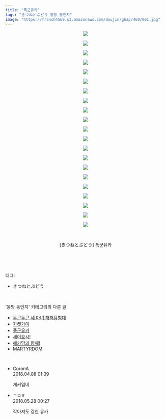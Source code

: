 ```yaml
---
title: "폭군유카"
tags: "きつねとぶどう 동방_동인지"
image: "https://franch4569.s3.amazonaws.com/doujin/ghap/460/001.jpg"
---
```

<div class="article">
<p style="text-align: center; clear: none; float: none;"><img src="{{ site.imgserver2 }}/ghap/460/001.jpg"/></p>
<p style="text-align: center; clear: none; float: none;"><img src="{{ site.imgserver2 }}/ghap/460/002.jpg"/></p>
<p style="text-align: center; clear: none; float: none;"><img src="{{ site.imgserver2 }}/ghap/460/003.jpg"/></p>
<p style="text-align: center; clear: none; float: none;"><img src="{{ site.imgserver2 }}/ghap/460/004.jpg"/></p>
<p style="text-align: center; clear: none; float: none;"><img src="{{ site.imgserver2 }}/ghap/460/005.jpg"/></p>
<p style="text-align: center; clear: none; float: none;"><img src="{{ site.imgserver2 }}/ghap/460/006.jpg"/></p>
<p style="text-align: center; clear: none; float: none;"><img src="{{ site.imgserver2 }}/ghap/460/007.jpg"/></p>
<p style="text-align: center; clear: none; float: none;"><img src="{{ site.imgserver2 }}/ghap/460/008.jpg"/></p>
<p style="text-align: center; clear: none; float: none;"><img src="{{ site.imgserver2 }}/ghap/460/009.jpg"/></p>
<p style="text-align: center; clear: none; float: none;"><img src="{{ site.imgserver2 }}/ghap/460/010.jpg"/></p>
<p style="text-align: center; clear: none; float: none;"><img src="{{ site.imgserver2 }}/ghap/460/011.jpg"/></p>
<p style="text-align: center; clear: none; float: none;"><img src="{{ site.imgserver2 }}/ghap/460/012.jpg"/></p>
<p style="text-align: center; clear: none; float: none;"><img src="{{ site.imgserver2 }}/ghap/460/013.jpg"/></p>
<p style="text-align: center; clear: none; float: none;"><img src="{{ site.imgserver2 }}/ghap/460/014.jpg"/></p>
<p style="text-align: center; clear: none; float: none;"><img src="{{ site.imgserver2 }}/ghap/460/015.jpg"/></p>
<p style="text-align: center; clear: none; float: none;"><img src="{{ site.imgserver2 }}/ghap/460/016.jpg"/></p>
<p style="text-align: center; clear: none; float: none;"><img src="{{ site.imgserver2 }}/ghap/460/017.jpg"/></p>
<p style="text-align: center; clear: none; float: none;"><img src="{{ site.imgserver2 }}/ghap/460/018.jpg"/></p>
<p style="text-align: center; clear: none; float: none;"><img src="{{ site.imgserver2 }}/ghap/460/019.jpg"/></p>
<p style="text-align: center; clear: none; float: none;"><img src="{{ site.imgserver2 }}/ghap/460/020.jpg"/></p>
<p style="text-align: center; clear: none; float: none;"><img src="{{ site.imgserver2 }}/ghap/460/021.jpg"/></p>
<p style="text-align: center; clear: none; float: none;"><br/></p>
<p style="text-align: center; clear: none; float: none;">[きつねとぶどう] 폭군유카</p>
<p><br/></p>
</div><br/>
<div class="tagTrail">
<p>태그: </p>
<ul>
<li>きつねとぶどう</li>
</ul>
</div><br/>
<div class="another">
<p>'동방 동인지' 카테고리의 다른 글</p>
<ul>
<li><a href="/ghap_464">두근두근 세 마녀 해저탐험대</a></li>
<li><a href="/ghap_462">자켓가이</a></li>
<li><a href="/ghap_460">폭군유카</a></li>
<li><a href="/ghap_459">세이요시!</a></li>
<li><a href="/ghap_458">헤카맘과 함께!</a></li>
<li><a href="/ghap_457">MARTYRDOM</a></li>
</ul>
</div><br/>
<div class="cb_module cb_fluid">
<div class="cb_wrt cb_profile">
<div class="comment">
<ul>
<li class="cb_thumb_off" id="comment15235182">
<div class="cb_comment_area">
<div class="cb_info_area">
<div class="cb_section">
<span class="cb_nick_name">CoronA</span>
</div>
<div class="cb_section">
<span class="cb_date">2018.04.08 01:39 </span>
</div>
</div>
<div class="cb_dsc_comment">
<p class="cb_dsc">
											개커엽네
										</p>
</div>
</div></li>
<li class="cb_thumb_off" id="comment15262731">
<div class="cb_comment_area">
<div class="cb_info_area">
<div class="cb_section">
<span class="cb_nick_name">ㄱㅁㅎ</span>
</div>
<div class="cb_section">
<span class="cb_date">2018.05.28 00:27 </span>
</div>
</div>
<div class="cb_dsc_comment">
<p class="cb_dsc">
											작아져도 강한 유카
										</p>
</div>
</div></li>
</ul>
</div>
</div><!-- commentList close -->
</div><br/>
